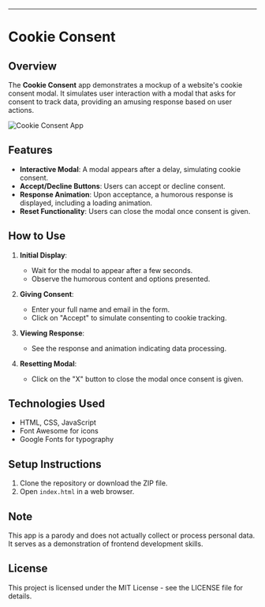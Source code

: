 
---

# Cookie Consent

## Overview

The **Cookie Consent** app demonstrates a mockup of a website's cookie consent modal. It simulates user interaction with a modal that asks for consent to track data, providing an amusing response based on user actions.

![Cookie Consent App](cookie-consent-screenshot.png)

## Features

- **Interactive Modal**: A modal appears after a delay, simulating cookie consent.
- **Accept/Decline Buttons**: Users can accept or decline consent.
- **Response Animation**: Upon acceptance, a humorous response is displayed, including a loading animation.
- **Reset Functionality**: Users can close the modal once consent is given.

## How to Use

1. **Initial Display**:
   - Wait for the modal to appear after a few seconds.
   - Observe the humorous content and options presented.

2. **Giving Consent**:
   - Enter your full name and email in the form.
   - Click on "Accept" to simulate consenting to cookie tracking.

3. **Viewing Response**:
   - See the response and animation indicating data processing.

4. **Resetting Modal**:
   - Click on the "X" button to close the modal once consent is given.

## Technologies Used

- HTML, CSS, JavaScript
- Font Awesome for icons
- Google Fonts for typography

## Setup Instructions

1. Clone the repository or download the ZIP file.
2. Open `index.html` in a web browser.

## Note

This app is a parody and does not actually collect or process personal data. It serves as a demonstration of frontend development skills.

## License

This project is licensed under the MIT License - see the LICENSE file for details.

